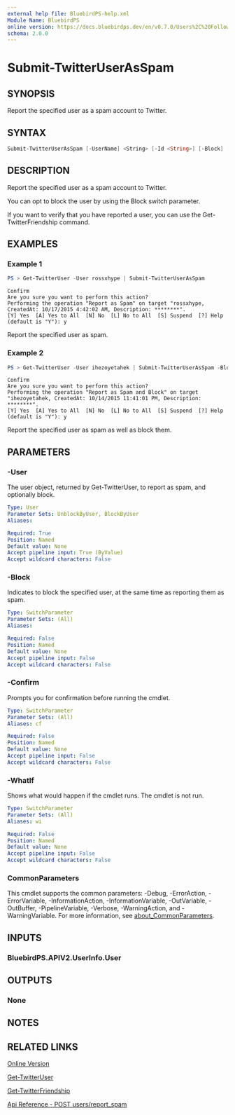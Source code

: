 ```yaml
---
external help file: BluebirdPS-help.xml
Module Name: BluebirdPS
online version: https://docs.bluebirdps.dev/en/v0.7.0/Users%2C%20Followers%2C%20Friends%2C%20and%20Blocks/Submit-TwitterUserAsSpam
schema: 2.0.0
---
```


# Submit-TwitterUserAsSpam

## SYNOPSIS

Report the specified user as a spam account to Twitter.

## SYNTAX

```powershell
Submit-TwitterUserAsSpam [-UserName] <String> [-Id <String>] [-Block] [-WhatIf] [-Confirm] [<CommonParameters>]
```

## DESCRIPTION

Report the specified user as a spam account to Twitter.

You can opt to block the user by using the Block switch parameter.

If you want to verify that you have reported a user, you can use the Get-TwitterFriendship command.

## EXAMPLES

### Example 1

```powershell
PS > Get-TwitterUser -User rossxhype | Submit-TwitterUserAsSpam
```

```text
Confirm
Are you sure you want to perform this action?
Performing the operation "Report as Spam" on target "rossxhype, CreatedAt: 10/17/2015 4:42:02 AM, Description: ********".
[Y] Yes  [A] Yes to All  [N] No  [L] No to All  [S] Suspend  [?] Help (default is "Y"): y
```

Report the specified user as spam.

### Example 2

```powershell
PS > Get-TwitterUser -User ihezoyetahek | Submit-TwitterUserAsSpam -Block
```

```text
Confirm
Are you sure you want to perform this action?
Performing the operation "Report as Spam and Block" on target "ihezoyetahek, CreatedAt: 10/14/2015 11:41:01 PM, Description: ********".
[Y] Yes  [A] Yes to All  [N] No  [L] No to All  [S] Suspend  [?] Help (default is "Y"): y
```

Report the specified user as spam as well as block them.

## PARAMETERS

### -User

The user object, returned by Get-TwitterUser, to report as spam, and optionally block.

```yaml
Type: User
Parameter Sets: UnblockByUser, BlockByUser
Aliases:

Required: True
Position: Named
Default value: None
Accept pipeline input: True (ByValue)
Accept wildcard characters: False
```

### -Block

Indicates to block the specified user, at the same time as reporting them as spam.

```yaml
Type: SwitchParameter
Parameter Sets: (All)
Aliases:

Required: False
Position: Named
Default value: None
Accept pipeline input: False
Accept wildcard characters: False
```

### -Confirm

Prompts you for confirmation before running the cmdlet.

```yaml
Type: SwitchParameter
Parameter Sets: (All)
Aliases: cf

Required: False
Position: Named
Default value: None
Accept pipeline input: False
Accept wildcard characters: False
```

### -WhatIf

Shows what would happen if the cmdlet runs.
The cmdlet is not run.

```yaml
Type: SwitchParameter
Parameter Sets: (All)
Aliases: wi

Required: False
Position: Named
Default value: None
Accept pipeline input: False
Accept wildcard characters: False
```

### CommonParameters

This cmdlet supports the common parameters: -Debug, -ErrorAction, -ErrorVariable, -InformationAction, -InformationVariable, -OutVariable, -OutBuffer, -PipelineVariable, -Verbose, -WarningAction, and -WarningVariable. For more information, see [about_CommonParameters](http://go.microsoft.com/fwlink/?LinkID=113216).

## INPUTS

### BluebirdPS.APIV2.UserInfo.User

## OUTPUTS

### None

## NOTES

## RELATED LINKS

[Online Version](https://docs.bluebirdps.dev/en/v0.7.0/Users%2C%20Followers%2C%20Friends%2C%20and%20Blocks/Submit-TwitterUserAsSpam)

[Get-TwitterUser](https://docs.bluebirdps.dev/en/v0.7.0/Users%2C%20Followers%2C%20Friends%2C%20and%20Blocks/Get-TwitterUser)

[Get-TwitterFriendship](https://docs.bluebirdps.dev/en/v0.7.0/Users%2C%20Followers%2C%20Friends%2C%20and%20Blocks/Get-TwitterFriendship)

[Api Reference - POST users/report_spam](https://developer.twitter.com/en/docs/twitter-api/v1/accounts-and-users/mute-block-report-users/api-reference/post-users-report_spam)
